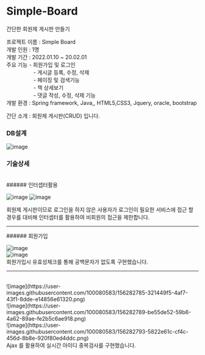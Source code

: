 # Simple-Board  <br>

간단한 회원제 게시판 만들기 <br>

프로젝트 이름 : Simple Board <br>
개발 인원 :  1명 <br>
개발 기간 :  2022.01.10 ~ 20.02.01 <br>
주요 기능  -  회원가입 및 로그인 <br>
&nbsp;&nbsp;&nbsp;&nbsp;&nbsp;&nbsp;&nbsp;&nbsp;&nbsp;&nbsp;&nbsp;&nbsp;&nbsp;&nbsp;&nbsp;&nbsp;&nbsp;    -  게시글 등록, 수정, 삭제		 <br>
&nbsp;&nbsp;&nbsp;&nbsp;&nbsp;&nbsp;&nbsp;&nbsp;&nbsp;&nbsp;&nbsp;&nbsp;&nbsp;&nbsp;&nbsp;&nbsp;&nbsp;    -  페이징 및 검색기능  <br>
&nbsp;&nbsp;&nbsp;&nbsp;&nbsp;&nbsp;&nbsp;&nbsp;&nbsp;&nbsp;&nbsp;&nbsp;&nbsp;&nbsp;&nbsp;&nbsp;&nbsp;    -  책 상세보기 <br>
&nbsp;&nbsp;&nbsp;&nbsp;&nbsp;&nbsp;&nbsp;&nbsp;&nbsp;&nbsp;&nbsp;&nbsp;&nbsp;&nbsp;&nbsp;&nbsp;&nbsp;   -  댓글 작성, 수정, 삭제 기능 <br>
개발 환경  :  Spring framework, Java,, HTML5,CSS3, Jquery, oracle,  bootstrap <br>

간단 소개  :  회원제 게시판(CRUD) 입니다. <br>

### DB설계
![image](https://user-images.githubusercontent.com/100080583/156282212-36363a42-24c5-4fd1-abaf-4806fd27e4dc.png)



### 기술상세

<br>
###### 인터셉터활용


![image](https://user-images.githubusercontent.com/100080583/156282449-11482550-a496-437c-b42e-3c68f6115b08.png)
![image](https://user-images.githubusercontent.com/100080583/156282545-712eb693-4c00-4bcc-bd20-9395e57c00e4.png)

회원제 게시판이므로 로그인을 하지 않은 사용자가 로그인이 필요한 서비스에 접근 할 경우를 대비해
인터셉터를 활용하여 비회원의 접근을 제한합니다.

<hr>
###### 회원가입


![image](https://user-images.githubusercontent.com/100080583/156282619-9e8f9c4c-89e9-4fee-a30b-d6dd1fc36f96.png)<br>
![image](https://user-images.githubusercontent.com/100080583/156282630-150a7fc2-e571-46d1-b14e-67030c6e43b3.png)<br>
회원가입시 유효성체크를 통해
공백문자가 없도록 구현했습니다.
<hr>
<br>
![image](https://user-images.githubusercontent.com/100080583/156282785-321449f5-4af7-43f1-8dde-e14856e61320.png)<br>
![image](https://user-images.githubusercontent.com/100080583/156282789-be55de52-59b6-4a62-89ae-fe2b5c6ae918.png)<br>
![image](https://user-images.githubusercontent.com/100080583/156282793-5822e61c-cf4c-456d-8b8e-920f80ed4ddc.png)<br>
 Ajax 를 활용하여
실시간 아이디 중복검사를
구현했습니다.                                                                                                         



